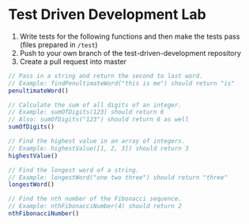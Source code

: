 # Test Driven Development Lab

1. Write tests for the following functions and then make the tests pass (files prepared in `/test`)
2. Push to your own branch of the test-driven-development repository
3. Create a pull request into master

```javascript
// Pass in a string and return the second to last word.
// Example: findPenultimateWord("this is me") should return "is"
penultimateWord()

// Calculate the sum of all digits of an integer.
// Example: sumOfDigits(123) should return 6
// Also: sumOfDigits("123") should return 6 as well
sumOfDigits()

// Find the highest value in an array of integers.
// Example: highestValue([1, 2, 3]) should return 3
highestValue()

// Find the longest word of a string.
// Example: longestWord("one two three") should return "three"
longestWord()

// Find the nth number of the Fibonacci sequence.
// Example: nthFibonacciNumber(4) should return 2
nthFibonacciNumber()
```
